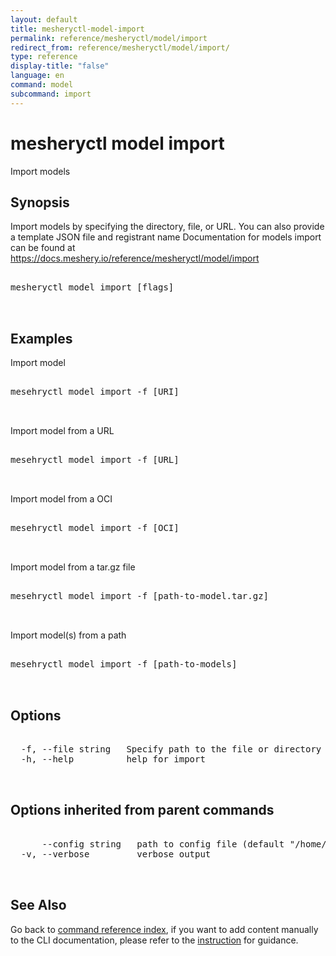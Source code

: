 ```yaml
---
layout: default
title: mesheryctl-model-import
permalink: reference/mesheryctl/model/import
redirect_from: reference/mesheryctl/model/import/
type: reference
display-title: "false"
language: en
command: model
subcommand: import
---
```


# mesheryctl model import

Import models

## Synopsis

Import models by specifying the directory, file, or URL. You can also provide a template JSON file and registrant name
Documentation for models import can be found at https://docs.meshery.io/reference/mesheryctl/model/import
<pre class='codeblock-pre'>
<div class='codeblock'>
mesheryctl model import [flags]

</div>
</pre> 

## Examples

Import model
<pre class='codeblock-pre'>
<div class='codeblock'>
mesehryctl model import -f [URI]

</div>
</pre> 

Import model from a URL
<pre class='codeblock-pre'>
<div class='codeblock'>
mesehryctl model import -f [URL]

</div>
</pre> 

Import model from a OCI
<pre class='codeblock-pre'>
<div class='codeblock'>
mesehryctl model import -f [OCI]

</div>
</pre> 

Import model from a tar.gz file
<pre class='codeblock-pre'>
<div class='codeblock'>
mesehryctl model import -f [path-to-model.tar.gz]

</div>
</pre> 

Import model(s) from a path
<pre class='codeblock-pre'>
<div class='codeblock'>
mesehryctl model import -f [path-to-models]

</div>
</pre> 

## Options

<pre class='codeblock-pre'>
<div class='codeblock'>
  -f, --file string   Specify path to the file or directory
  -h, --help          help for import

</div>
</pre>

## Options inherited from parent commands

<pre class='codeblock-pre'>
<div class='codeblock'>
      --config string   path to config file (default "/home/runner/.meshery/config.yaml")
  -v, --verbose         verbose output

</div>
</pre>

## See Also

Go back to [command reference index](/reference/mesheryctl/), if you want to add content manually to the CLI documentation, please refer to the [instruction](/project/contributing/contributing-cli#preserving-manually-added-documentation) for guidance.
